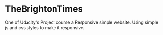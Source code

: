# TheBrightonTimes
One of Udacity's Project course a Responsive simple website. Using simple js and css styles to make it responsive.
